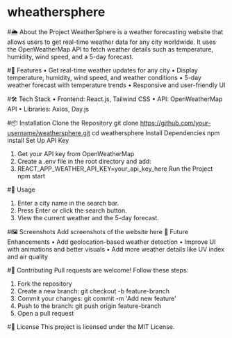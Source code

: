 # wheathersphere

#🌦 About the Project
WeatherSphere is a weather forecasting website that allows users to get real-time weather data for any city worldwide. It uses the OpenWeatherMap API to fetch weather details such as temperature, humidity, wind speed, and a 5-day forecast.

#🚀 Features
•	Get real-time weather updates for any city
•	Display temperature, humidity, wind speed, and weather conditions
•	5-day weather forecast with temperature trends
•	Responsive and user-friendly UI

#🛠 Tech Stack
•	Frontend: React.js, Tailwind CSS
•	API: OpenWeatherMap API
•	Libraries: Axios, Day.js

#📦 Installation
Clone the Repository
git clone https://github.com/your-username/weathersphere.git
cd weathersphere
Install Dependencies
npm install
Set Up API Key
1.	Get your API key from OpenWeatherMap
2.	Create a .env file in the root directory and add: 
3.	REACT_APP_WEATHER_API_KEY=your_api_key_here
Run the Project
npm start

#🎯 Usage
1.	Enter a city name in the search bar.
2.	Press Enter or click the search button.
3.	View the current weather and the 5-day forecast.

#🖼 Screenshots
Add screenshots of the website here
📌 Future Enhancements
•	Add geolocation-based weather detection
•	Improve UI with animations and better visuals
•	Add more weather details like UV index and air quality

#🤝 Contributing
Pull requests are welcome! Follow these steps:
1.	Fork the repository
2.	Create a new branch: git checkout -b feature-branch
3.	Commit your changes: git commit -m 'Add new feature'
4.	Push to the branch: git push origin feature-branch
5.	Open a pull request

#📜 License
This project is licensed under the MIT License.


